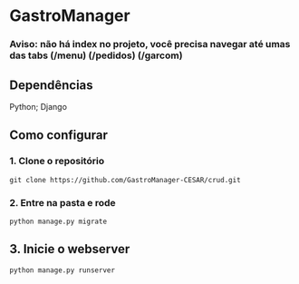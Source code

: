 # GastroManager
### Aviso: não há index no projeto, você precisa navegar até umas das tabs (/menu) (/pedidos) (/garcom)

## Dependências
Python;
Django

## Como configurar

### 1. Clone o repositório
```git clone https://github.com/GastroManager-CESAR/crud.git```

### 2. Entre na pasta e rode
```python manage.py migrate```

## 3. Inicie o webserver
```python manage.py runserver```
